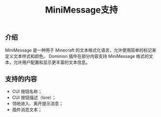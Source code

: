 ﻿---
title: MiniMessage支持
createTime: 2025/07/28 10:04:17
permalink: /doc/owner/other/mini-message/
---

## 介绍

MiniMessage 是一种用于 Minecraft 的文本格式化语言，允许使用简单的标记来定义文本样式和颜色。
Dominion 插件在部分内容支持 MiniMessage 格式的文本，允许用户配置和显示更丰富的文本信息。

## 支持的内容

- CUI 按钮名称；
- CUI 按钮描述（lore）；
- 领地进入、离开提示消息；
- 插件消息文本；

